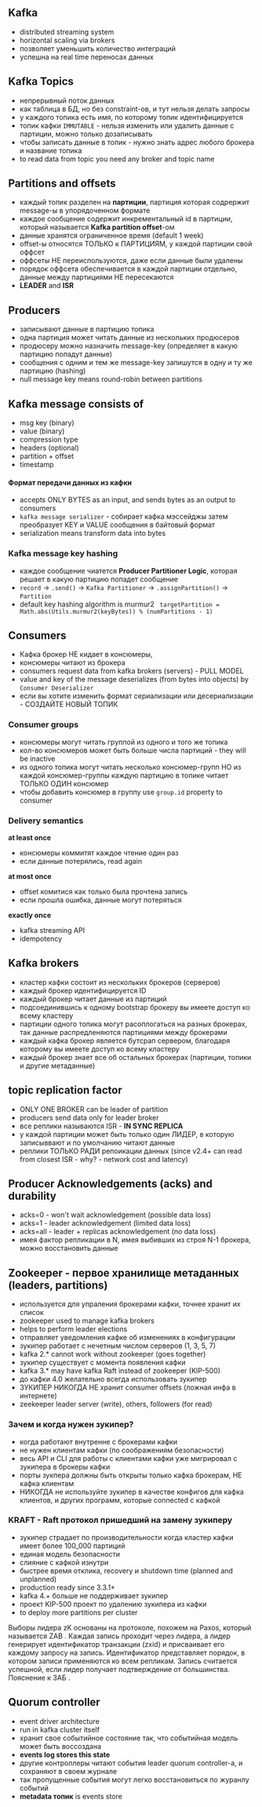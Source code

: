 ## Kafka
- distributed streaming system
- horizontal scaling via brokers
- позволяет уменьшить количество интеграций
- успешна на real time переносах данных

## Kafka Topics
- непрерывный поток данных
- как таблица в БД, но без constraint-ов, и тут нельзя делать запросы
- у каждого топика есть имя, по которому топик идентифицируется
- топик кафки `IMMUTABLE` - нельзя изменить или удалить данные с партиции, можно только дозаписывать
- чтобы записать данные в топик - нужно знать адрес любого брокера и название топика
- to read data from topic you need any broker and topic name

## Partitions and offsets
- каждый топик разделен на **партиции**, партиция которая содрержит message-ы в упорядоченном формате
- каждое сообщение содержит инкрементальный id в партиции, который называется **Kafka partition offset**-ом
- данные хранятся ограниченное время (default 1 week)
- offset-ы относятся ТОЛЬКО к ПАРТИЦИЯМ, у каждой партиции свой оффсет
- оффсеты НЕ переиспользуются, даже если данные были удалены
- порядок оффсета обеспечивается в каждой партиции отдельно, данные между партициями НЕ пересекаются
- **LEADER** and **ISR**

## Producers
- записывают данные в партицию топика
- одна партиция может читать данные из нескольких продюсеров
- продюсеру можно назначить message-key (определяет в какую партицию попадут данные)
- сообщения с одним и тем же message-key запишутся в одну и ту же партицию (hashing)
- null message key means round-robin between partitions

## Kafka message consists of
- msg key (binary)
- value (binary)
- compression type
- headers (optional)
- partition + offset
- timestamp

#### Формат передачи данных из кафки
- accepts ONLY BYTES as an input, and sends bytes as an output to consumers
- `kafka message serializer` - собирает кафка мэссейджы затем преобразует KEY и VALUE сообщения в байтовый формат
- serialization means transform data into bytes

### Kafka message key hashing
- каждое сообщение чиатется **Producer Partitioner Logic**, которая решает в какую партицию попадет сообщение
- `record` -> `.send()` -> `Kafka Partitioner` -> `.assignPartition()` -> `Partition`
- default key hashing algorithm is murmur2
` targetPartition = Math.abs(Utils.murmur2(keyBytes)) % (numPartitions - 1)`

## Consumers
- Кафка брокер НЕ кидает в консюмеры,
- консюмеры читают из брокера
- consumers request data from kafka brokers (servers) - PULL MODEL
- value and key of the message deserializes (from bytes into objects) by `Consumer Deserializer`
- если вы хотите изменить формат сериализации или десериализации - СОЗДАЙТЕ НОВЫЙ ТОПИК
### Consumer groups
- консюмеры могут читать группой из одного и того же топика
- кол-во консюмеров может быть больше числа партиций - they will be inactive
- из одного топика могут читать несколько консюмер-групп НО из каждой консюмер-группы каждую партицию в топике читает ТОЛЬКО ОДИН консюмер
- чтобы добавить консюмер в группу use `group.id` property to consumer
  
### Delivery semantics
**at least once**
- консюмеры коммитят каждое чтение один раз
- если данные потерялись, read again
  
**at most once**
- offset комитися как только была прочтена запись
- если прошла ошибка, данные могут потеряться
  
**exactly once**
- kafka streaming API
- idempotency

## Kafka brokers
- кластер кафки состоит из нескольких брокеров (серверов)
- каждый брокер идентифицируется ID
- каждый брокер читает данные из партиций
- подсоединившись к одному bootstrap брокеру вы имеете доступ ко всему кластеру
- партиции одного топика могут расоплогаться на разных брокерах, так данные распредленяются партициями между брокерами
- каждый кафка брокер является бутсрап сервером, благодаря которому вы имеете доступ ко всему кластеру
- каждый брокер знает все об остальных брокерах (партиции, топики и другие метаданные)
  
## topic replication factor
- ONLY ONE BROKER can be leader of partition
- producers send data only for leader broker
- все реплики называются ISR - **IN SYNC REPLICA**
- у каждой партиции может быть только один ЛИДЕР, в которую записыввают и по умолчанию читают данные
- реплики ТОЛЬКО РАДИ репоикации данных (since v2.4+ can read from closest ISR - why? - network cost and latency)

## Producer Acknowledgements (acks) and durability
- acks=0 - won't wait acknowledgement (possible data loss)
- acks=1 - leader acknowledgement (limited data loss)
- acks=all - leader + replicas acknowledgement (no data loss)
- имея фактор репликации в N, имея выбивших из строя N-1 брокера, можно восстановить данные

## Zookeeper - первое хранилище метаданных (leaders, partitions)
- используется для упраления брокерами кафки, точнее хранит их список
- zookeeper used to manage kafka brokers
- helps to perform leader elections
- отправляет уведомления кафке об изменениях в конфигурации
- зукипер работает с нечетным числом серверов (1, 3, 5, 7)
- kafka 2.* cannot work without zookeeper (goes together)
- зукипер существует с момента появления кафки
- kafka 3.* may have kafka Raft instead of zookeeper (KIP-500)
- до кафки 4.0 желательно всегда использовать зукипер
- ЗУКИПЕР НИКОГДА НЕ хранит consumer offsets (ложная инфа в интернете)
- zeekeeper leader server (write), others, followers (for read)

### Зачем и когда нужен зукипер?
- когда работают внутренне с брокерами кафки
- не нужен клиентам кафки (по соображениям безопасности)
- весь API и CLI для работы с клиентами кафки уже мигрировал с зукипера в брокеры кафки
- порты зукпера должны быть открыты только кафка брокерам, НЕ кафка клиентам
- НИКОГДА не используйте зукипер в качестве конфигов для кафка клиентов, и других программ, которые connected с кафкой

### KRAFT - Raft протокол пришедший на замену зукиперу
- зукипер страдает по производительности когда кластер кафки имеет более 100_000 партиций
- единая модель безопасности
- слияние с кафкой изнутри
- быстрее время отклика, recovery и shutdown time (planned and unplanned)
- production ready since 3.3.1+
- kafka 4.+ больше не поддерживает зукипер
- проект KIP-500 проект по удалению зукипера из кафки
- to deploy more partitions per cluster

Выборы лидера zK основаны на протоколе, похожем на Paxos, который называется ZAB . Каждая запись проходит через лидера, а лидер генерирует идентификатор транзакции (zxid) и присваивает его каждому запросу на запись. Идентификатор представляет порядок, в котором записи применяются ко всем репликам. Запись считается успешной, если лидер получает подтверждение от большинства. Пояснение к ЗАБ .

## Quorum controller
- event driver architecture
- run in kafka cluster itself
- хранит свое событийное состояние так, что событийная модель  может быть воссоздана
- **events log stores this state**
- другие контроллеры читают события leader quorum controller-a, и сохраняют в своем журнале
- так пропущенные события могут легко восстановиться по журанлу событий
- **metadata топик** is events store
